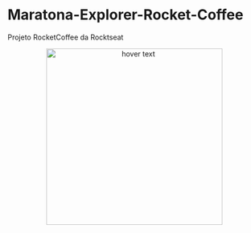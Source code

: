 # Maratona-Explorer-Rocket-Coffee

Projeto RocketCoffee da Rocktseat


<p align="center">
  <img src="![rocketcoffee](https://user-images.githubusercontent.com/97231470/183439042-773327c3-a571-4e09-a581-323b7f69b3c2.png)
" width="350" title="hover text">

</p>
